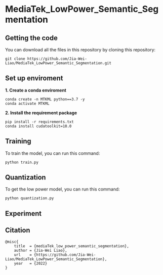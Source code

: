 # MediaTek_LowPower_Semantic_Segmentation

## Getting the code
You can download all the files in this repository by cloning this repository:  
```
git clone https://github.com/Jia-Wei-Liao/MediaTek_LowPower_Semantic_Segmentation.git
```

## Set up enviroment
**1. Create a conda enviroment**
```
conda create -n MTKML python==3.7 -y
conda activate MTKML
```
**2. Install the requirement package**
```
pip install -r requirements.txt
conda install cudatoolkit=10.0
```


## Training
To train the model, you can run this command:
```
python train.py
```


## Quantization
To get the low power model, you can run this command:
```
python quantization.py
```

## Experiment


## Citation
```
@misc{
    title  = {mediaTek_low_power_semantic_segmentation},
    author = {Jia-Wei Liao},
    url    = {https://github.com/Jia-Wei-Liao/MediaTek_LowPower_Semantic_Segmentation},
    year   = {2022}
}
```
